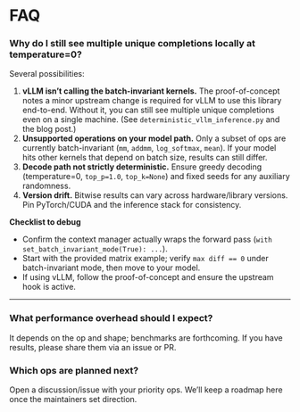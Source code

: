 # FAQ

### Why do I still see multiple unique completions locally at temperature=0?
Several possibilities:
1. **vLLM isn’t calling the batch-invariant kernels.** The proof-of-concept notes a minor upstream change is required for vLLM to use this library end-to-end. Without it, you can still see multiple unique completions even on a single machine. (See `deterministic_vllm_inference.py` and the blog post.)
2. **Unsupported operations on your model path.** Only a subset of ops are currently batch-invariant (`mm`, `addmm`, `log_softmax`, `mean`). If your model hits other kernels that depend on batch size, results can still differ.
3. **Decode path not strictly deterministic.** Ensure greedy decoding (temperature=0, `top_p=1.0`, `top_k=None`) and fixed seeds for any auxiliary randomness.
4. **Version drift.** Bitwise results can vary across hardware/library versions. Pin PyTorch/CUDA and the inference stack for consistency.

**Checklist to debug**
- Confirm the context manager actually wraps the forward pass (`with set_batch_invariant_mode(True): ...`).
- Start with the provided matrix example; verify `max diff == 0` under batch-invariant mode, then move to your model.
- If using vLLM, follow the proof-of-concept and ensure the upstream hook is active.

---

### What performance overhead should I expect?
It depends on the op and shape; benchmarks are forthcoming. If you have results, please share them via an issue or PR.

### Which ops are planned next?
Open a discussion/issue with your priority ops. We’ll keep a roadmap here once the maintainers set direction.
